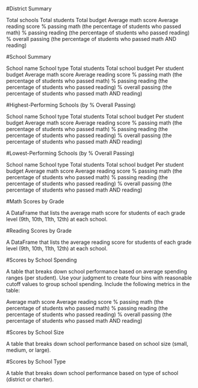 #District Summary

Total schools
Total students
Total budget
Average math score
Average reading score
% passing math (the percentage of students who passed math)
% passing reading (the percentage of students who passed reading)
% overall passing (the percentage of students who passed math AND reading)


#School Summary

School name
School type
Total students
Total school budget
Per student budget
Average math score
Average reading score
% passing math (the percentage of students who passed math)
% passing reading (the percentage of students who passed reading)
% overall passing (the percentage of students who passed math AND reading)


#Highest-Performing Schools (by % Overall Passing)

School name
School type
Total students
Total school budget
Per student budget
Average math score
Average reading score
% passing math (the percentage of students who passed math)
% passing reading (the percentage of students who passed reading)
% overall passing (the percentage of students who passed math AND reading)


#Lowest-Performing Schools (by % Overall Passing)

School name
School type
Total students
Total school budget
Per student budget
Average math score
Average reading score
% passing math (the percentage of students who passed math)
% passing reading (the percentage of students who passed reading)
% overall passing (the percentage of students who passed math AND reading)


#Math Scores by Grade

A DataFrame that lists the average math score for students of each grade level (9th, 10th, 11th, 12th) at each school.

#Reading Scores by Grade

A DataFrame that lists the average reading score for students of each grade level (9th, 10th, 11th, 12th) at each school.

#Scores by School Spending

A table that breaks down school performance based on average spending ranges (per student). Use your judgment to create four bins with reasonable cutoff values to group school spending. Include the following metrics in the table:

Average math score
Average reading score
% passing math (the percentage of students who passed math)
% passing reading (the percentage of students who passed reading)
% overall passing (the percentage of students who passed math AND reading)


#Scores by School Size

A table that breaks down school performance based on school size (small, medium, or large).

#Scores by School Type

A table that breaks down school performance based on type of school (district or charter).
